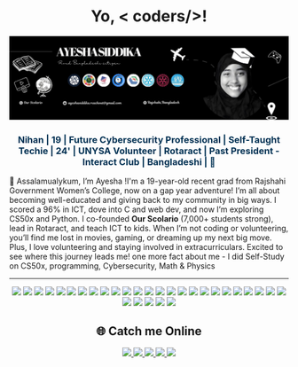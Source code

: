 <h1 align="center">Yo, < coders/>!  </h1>

<p align="center">
  <img src="https://github.com/Ayesha-Siddika-Nihan/Ayesha-Siddika-Nihan/blob/main/Banner.png" alt="Banner">
</p>

<h3 align="center" style="color:#003153;">Nihan | 19 | Future Cybersecurity Professional | Self-Taught Techie | 24' | UNYSA Volunteer | Rotaract | Past President - Interact Club | Bangladeshi | 🍉</h3>


👋 Assalamualykum, I’m Ayesha !I'm a 19-year-old recent grad from Rajshahi Government Women’s College, now on a gap year adventure! I’m all about becoming well-educated and giving back to my community in big ways. I scored a 96% in ICT, dove into C and web dev, and now I’m exploring CS50x and Python. I co-founded **Our Scolario** (7,000+ students strong), lead in Rotaract, and teach ICT to kids. When I’m not coding or volunteering, you’ll find me lost in movies, gaming, or dreaming up my next big move. Plus, I love volunteering and staying involved in extracurriculars. Excited to see where this journey leads me! one more fact about me - I did Self-Study on CS50x, programming, Cybersecurity, Math & Physics

---

<p align="center">
  <img src="https://img.shields.io/badge/HTML5-0000FF?style=for-the-badge&logo=html5&logoColor=white"/>
  <img src="https://img.shields.io/badge/CSS3-001F3F?style=for-the-badge&logo=css3&logoColor=00BFFF"/>
  <img src="https://img.shields.io/badge/JavaScript-002366?style=for-the-badge&logo=javascript&logoColor=7DF9FF"/> 
  <img src="https://img.shields.io/badge/Python-00008B?style=for-the-badge&logo=python&logoColor=white"/>
  <img src="https://img.shields.io/badge/C-0000CC?style=for-the-badge&logo=c&logoColor=white"/>
  <img src="https://img.shields.io/badge/Flask-000099?style=for-the-badge&logo=flask&logoColor=white"/>
  <img src="https://img.shields.io/badge/Algorithms-0000FF?style=for-the-badge&logo=codeforces&logoColor=white"/>
  <img src="https://img.shields.io/badge/SQL-003153?style=for-the-badge&logo=postgresql&logoColor=48D1CC"/>
  <img src="https://img.shields.io/badge/VS_Code-00008B?style=for-the-badge&logo=visual-studio-code&logoColor=white"/>
  <img src="https://img.shields.io/badge/WordPress-0000CC?style=for-the-badge&logo=wordpress&logoColor=white"/>
  <img src="https://img.shields.io/badge/Framer-000000?style=for-the-badge&logo=framer&logoColor=white"/>
  <img src="https://img.shields.io/badge/Figma-000099?style=for-the-badge&logo=figma&logoColor=white"/>
  <img src="https://img.shields.io/badge/Pantheon-0000FF?style=for-the-badge&logo=pantheon&logoColor=white"/>
  <img src="https://img.shields.io/badge/Microsoft_Office-00008B?style=for-the-badge&logo=microsoft-office&logoColor=white"/>
  <img src="https://img.shields.io/badge/Windows-0000CC?style=for-the-badge&logo=windows&logoColor=white"/>
  <img src="https://img.shields.io/badge/Scratch-000000?style=for-the-badge&logo=scratch&logoColor=white"/>
  <img src="https://img.shields.io/badge/Data_Science-0000FF?style=for-the-badge&logo=databricks&logoColor=white"/>
  <img src="https://img.shields.io/badge/Notion-00008B?style=for-the-badge&logo=notion&logoColor=white"/>
  <img src="https://img.shields.io/badge/ChatGPT-000022?style=for-the-badge&logo=openai&logoColor=00FFFF"/>
  <img src="https://img.shields.io/badge/DeepSeek-000033?style=for-the-badge&logo=openai&logoColor=00F0FF"/>
  <img src="https://img.shields.io/badge/GitHub-000000?style=for-the-badge&logo=github&logoColor=white"/>
  <img src="https://img.shields.io/badge/Cisco-00008B?style=for-the-badge&logo=cisco&logoColor=white"/>
 <img src="https://img.shields.io/badge/Co--Pilot-00111C?style=for-the-badge&logo=githubcopilot&logoColor=0099FF"/>
 <img src="https://img.shields.io/badge/Replit-0000CC?style=for-the-badge&logo=replit&logoColor=white"/>
  <img src="https://img.shields.io/badge/Bolt.ai-000099?style=for-the-badge&logo=bolt&logoColor=white"/>
  <img src="https://img.shields.io/badge/Meta-0000FF?style=for-the-badge&logo=meta&logoColor=white"/>
  <img src="https://img.shields.io/badge/Photoshop-000000?style=for-the-badge&logo=adobe-photoshop&logoColor=white"/>
  <img src="https://img.shields.io/badge/Canva-002B36?style=for-the-badge&logo=canva&logoColor=00CCCC"/>
   <img src="https://img.shields.io/badge/LinkedIn-00008B?style=for-the-badge&logo=linkedin&logoColor=white"/>
  <img src="https://img.shields.io/badge/Video_Games-000000?style=for-the-badge&logo=steam&logoColor=white"/>

</p>

## <h2 align="center"> 🌐 Catch me Online </h2>

<p align="center">
  <a href="https://github.com/Ayesha-Siddika-Nihan" target="_blank" rel="noopener noreferrer">
    <img src="https://img.shields.io/badge/GitHub-000000?style=for-the-badge&logo=github&logoColor=white"/>
  </a>
  <a href="https://www.linkedin.com/in/ayesha-siddika-242195345" target="_blank" rel="noopener noreferrer">
    <img src="https://img.shields.io/badge/LinkedIn-0000FF?style=for-the-badge&logo=linkedin&logoColor=white"/>
  </a>
  <a href="mailto:ayeshasiddika.reachout@gmail.com" target="_blank" rel="noopener noreferrer">
    <img src="https://img.shields.io/badge/Email-00008B?style=for-the-badge&logo=gmail&logoColor=white"/>
  </a>
  <a href="https://www.instagram.com/the_siddika_ayesha_/?fbclid=IwY2xjawJx3X9leHRuA2FlbQIxMAABHhwXlSmxYMtqARcvM4uEDMbwtHjVzZbQeC4peRn_Px_ngu9aYpHlBq8D6IbN_aem_f5ZZIgUyIrvJvaMnQ5GPMQ" target="_blank" rel="noopener noreferrer">
    <img src="https://img.shields.io/badge/Instagram-000033?style=for-the-badge&logo=instagram&logoColor=00F0FF"/>
  </a>
  <a href="https://www.facebook.com/ayeshasiddikanihan" target="_blank" rel="noopener noreferrer">
    <img src="https://img.shields.io/badge/Facebook-000022?style=for-the-badge&logo=facebook&logoColor=00FFFF"/>
  </a>
</p>

